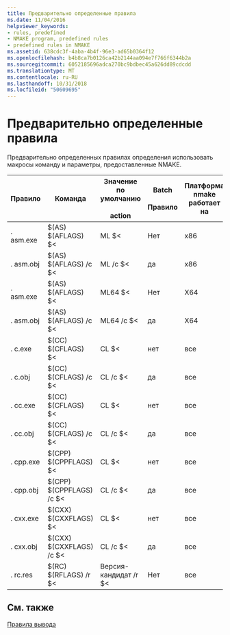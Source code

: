 ```yaml
---
title: Предварительно определенные правила
ms.date: 11/04/2016
helpviewer_keywords:
- rules, predefined
- NMAKE program, predefined rules
- predefined rules in NMAKE
ms.assetid: 638cdc3f-4aba-4b4f-96e3-ad65b0364f12
ms.openlocfilehash: b4b8ca7b0126ca42b2144aa094e7f766f6344b2a
ms.sourcegitcommit: 6052185696adca270bc9bdbec45a626dd89cdcdd
ms.translationtype: MT
ms.contentlocale: ru-RU
ms.lasthandoff: 10/31/2018
ms.locfileid: "50609695"
---
```

# <a name="predefined-rules"></a>Предварительно определенные правила

Предварительно определенных правилах определения использовать макросы команду и параметры, предоставленные NMAKE.

|Правило|Команда|Значение по умолчанию<br /><br /> action|Batch<br /><br /> Правило|Платформа nmake работает на|
|----------|-------------|------------------------|--------------------|----------------------------|
|. asm.exe|$(AS) $(AFLAGS) $&LT;|ML $<|Нет|x86|
|. asm.obj|$(AS) $(AFLAGS) /c $<|ML /c $<|да|x86|
|. asm.exe|$(AS) $(AFLAGS) $&LT;|ML64 $<|Нет|X64|
|. asm.obj|$(AS) $(AFLAGS) /c $<|ML64 /c $<|да|X64|
|. c.exe|$(CC) $(CFLAGS) $&LT;|CL $<|нет|все|
|. c.obj|$(CC) $(CFLAGS) /c $<|CL /c $<|да|все|
|. cc.exe|$(CC) $(CFLAGS) $&LT;|CL $<|нет|все|
|. cc.obj|$(CC) $(CFLAGS) /c $<|CL /c $<|да|все|
|. cpp.exe|$(CPP) $(CPPFLAGS) $&LT;|CL $<|нет|все|
|. cpp.obj|$(CPP) $(CPPFLAGS) /c $<|CL /c $<|да|все|
|. cxx.exe|$(CXX) $(CXXFLAGS) $&LT;|CL $<|нет|все|
|. cxx.obj|$(CXX) $(CXXFLAGS) /c $<|CL /c $<|да|все|
|. rc.res|$(RC) $(RFLAGS) /r $<|Версия-кандидат /r $<|Нет|все|

## <a name="see-also"></a>См. также

[Правила вывода](../build/inference-rules.md)